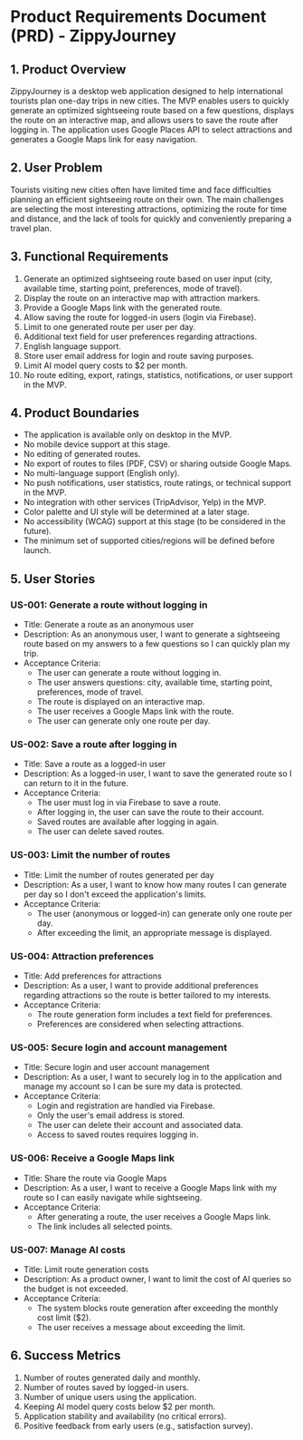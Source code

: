 # Product Requirements Document (PRD) - ZippyJourney

## 1. Product Overview

ZippyJourney is a desktop web application designed to help international tourists plan one-day trips in new cities. The MVP enables users to quickly generate an optimized sightseeing route based on a few questions, displays the route on an interactive map, and allows users to save the route after logging in. The application uses Google Places API to select attractions and generates a Google Maps link for easy navigation.

## 2. User Problem

Tourists visiting new cities often have limited time and face difficulties planning an efficient sightseeing route on their own. The main challenges are selecting the most interesting attractions, optimizing the route for time and distance, and the lack of tools for quickly and conveniently preparing a travel plan.

## 3. Functional Requirements

1. Generate an optimized sightseeing route based on user input (city, available time, starting point, preferences, mode of travel).
2. Display the route on an interactive map with attraction markers.
3. Provide a Google Maps link with the generated route.
4. Allow saving the route for logged-in users (login via Firebase).
5. Limit to one generated route per user per day.
6. Additional text field for user preferences regarding attractions.
7. English language support.
8. Store user email address for login and route saving purposes.
9. Limit AI model query costs to $2 per month.
10. No route editing, export, ratings, statistics, notifications, or user support in the MVP.

## 4. Product Boundaries

- The application is available only on desktop in the MVP.
- No mobile device support at this stage.
- No editing of generated routes.
- No export of routes to files (PDF, CSV) or sharing outside Google Maps.
- No multi-language support (English only).
- No push notifications, user statistics, route ratings, or technical support in the MVP.
- No integration with other services (TripAdvisor, Yelp) in the MVP.
- Color palette and UI style will be determined at a later stage.
- No accessibility (WCAG) support at this stage (to be considered in the future).
- The minimum set of supported cities/regions will be defined before launch.

## 5. User Stories

### US-001: Generate a route without logging in
- Title: Generate a route as an anonymous user
- Description: As an anonymous user, I want to generate a sightseeing route based on my answers to a few questions so I can quickly plan my trip.
- Acceptance Criteria:
  - The user can generate a route without logging in.
  - The user answers questions: city, available time, starting point, preferences, mode of travel.
  - The route is displayed on an interactive map.
  - The user receives a Google Maps link with the route.
  - The user can generate only one route per day.

### US-002: Save a route after logging in
- Title: Save a route as a logged-in user
- Description: As a logged-in user, I want to save the generated route so I can return to it in the future.
- Acceptance Criteria:
  - The user must log in via Firebase to save a route.
  - After logging in, the user can save the route to their account.
  - Saved routes are available after logging in again.
  - The user can delete saved routes.

### US-003: Limit the number of routes
- Title: Limit the number of routes generated per day
- Description: As a user, I want to know how many routes I can generate per day so I don't exceed the application's limits.
- Acceptance Criteria:
  - The user (anonymous or logged-in) can generate only one route per day.
  - After exceeding the limit, an appropriate message is displayed.

### US-004: Attraction preferences
- Title: Add preferences for attractions
- Description: As a user, I want to provide additional preferences regarding attractions so the route is better tailored to my interests.
- Acceptance Criteria:
  - The route generation form includes a text field for preferences.
  - Preferences are considered when selecting attractions.

### US-005: Secure login and account management
- Title: Secure login and user account management
- Description: As a user, I want to securely log in to the application and manage my account so I can be sure my data is protected.
- Acceptance Criteria:
  - Login and registration are handled via Firebase.
  - Only the user's email address is stored.
  - The user can delete their account and associated data.
  - Access to saved routes requires logging in.

### US-006: Receive a Google Maps link
- Title: Share the route via Google Maps
- Description: As a user, I want to receive a Google Maps link with my route so I can easily navigate while sightseeing.
- Acceptance Criteria:
  - After generating a route, the user receives a Google Maps link.
  - The link includes all selected points.

### US-007: Manage AI costs
- Title: Limit route generation costs
- Description: As a product owner, I want to limit the cost of AI queries so the budget is not exceeded.
- Acceptance Criteria:
  - The system blocks route generation after exceeding the monthly cost limit ($2).
  - The user receives a message about exceeding the limit.

## 6. Success Metrics

1. Number of routes generated daily and monthly.
2. Number of routes saved by logged-in users.
3. Number of unique users using the application.
4. Keeping AI model query costs below $2 per month.
5. Application stability and availability (no critical errors).
6. Positive feedback from early users (e.g., satisfaction survey).
